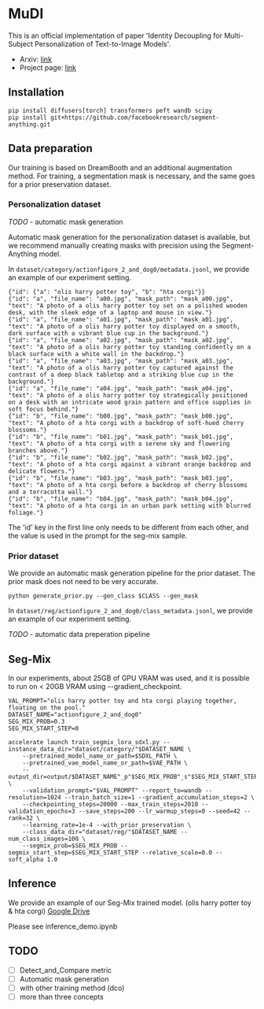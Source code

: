 # MuDI
This is an official implementation of paper 'Identity Decoupling for Multi-Subject Personalization of Text-to-Image Models'.
* Arxiv: [link](https://github.com/agwmon/mudi)
* Project page: [link](https://mudi-t2i.github.io/)

## Installation
```
pip install diffusers[torch] transformers peft wandb scipy
pip install git+https://github.com/facebookresearch/segment-anything.git
```

## Data preparation
Our training is based on DreamBooth and an additional augmentation method. For training, a segmentation mask is necessary, and the same goes for a prior preservation dataset.

### Personalization dataset
*TODO* - automatic mask generation

Automatic mask generation for the personalization dataset is available, but we recommend manually creating masks with precision using the Segment-Anything model.

In `dataset/category/actionfigure_2_and_dog0/metadata.jsonl`, we provide an example of our experiment setting.
```
{"id": {"a": "olis harry potter toy", "b": "hta corgi"}}
{"id": "a", "file_name": "a00.jpg", "mask_path": "mask_a00.jpg", "text": "A photo of a olis harry potter toy set on a polished wooden desk, with the sleek edge of a laptop and mouse in view."}
{"id": "a", "file_name": "a01.jpg", "mask_path": "mask_a01.jpg", "text": "A photo of a olis harry potter toy displayed on a smooth, dark surface with a vibrant blue cup in the background."}
{"id": "a", "file_name": "a02.jpg", "mask_path": "mask_a02.jpg", "text": "A photo of a olis harry potter toy standing confidently on a black surface with a white wall in the backdrop."}
{"id": "a", "file_name": "a03.jpg", "mask_path": "mask_a03.jpg", "text": "A photo of a olis harry potter toy captured against the contrast of a deep black tabletop and a striking blue cup in the background."}
{"id": "a", "file_name": "a04.jpg", "mask_path": "mask_a04.jpg", "text": "A photo of a olis harry potter toy strategically positioned on a desk with an intricate wood grain pattern and office supplies in soft focus behind."}
{"id": "b", "file_name": "b00.jpg", "mask_path": "mask_b00.jpg", "text": "A photo of a hta corgi with a backdrop of soft-hued cherry blossoms."}
{"id": "b", "file_name": "b01.jpg", "mask_path": "mask_b01.jpg", "text": "A photo of a hta corgi with a serene sky and flowering branches above."}
{"id": "b", "file_name": "b02.jpg", "mask_path": "mask_b02.jpg", "text": "A photo of a hta corgi against a vibrant orange backdrop and delicate flowers."}
{"id": "b", "file_name": "b03.jpg", "mask_path": "mask_b03.jpg", "text": "A photo of a hta corgi before a backdrop of cherry blossoms and a terracotta wall."}
{"id": "b", "file_name": "b04.jpg", "mask_path": "mask_b04.jpg", "text": "A photo of a hta corgi in an urban park setting with blurred foliage."}
```
The 'id' key in the first line only needs to be different from each other, and the value is used in the prompt for the seg-mix sample.
### Prior dataset
We provide an automatic mask generation pipeline for the prior dataset. The prior mask does not need to be very accurate.
```
python generate_prior.py --gen_class $CLASS --gen_mask
```
In `dataset/reg/actionfigure_2_and_dog0/class_metadata.jsonl`, we provide an example of our experiment setting.

*TODO* - automatic data preperation pipeline

## Seg-Mix
In our experiments, about 25GB of GPU VRAM was used, and it is possible to run on < 20GB VRAM using --gradient_checkpoint.
```
VAL_PROMPT="olis harry potter toy and hta corgi playing together, floating on the pool."
DATASET_NAME="actionfigure_2_and_dog0"
SEG_MIX_PROB=0.3
SEG_MIX_START_STEP=0

accelerate launch train_segmix_lora_sdxl.py --instance_data_dir="dataset/category/"$DATASET_NAME \
    --pretrained_model_name_or_path=$SDXL_PATH \
    --pretrained_vae_model_name_or_path=$VAE_PATH \
    --output_dir=output/$DATASET_NAME"_p"$SEG_MIX_PROB"_s"$SEG_MIX_START_STEP \
    --validation_prompt="$VAL_PROMPT" --report_to=wandb --resolution=1024 --train_batch_size=1 --gradient_accumulation_steps=2 \
    --checkpointing_steps=20000 --max_train_steps=2010 --validation_epochs=3 --save_steps=200 --lr_warmup_steps=0 --seed=42 --rank=32 \
    --learning_rate=1e-4 --with_prior_preservation \
    --class_data_dir="dataset/reg/"$DATASET_NAME --num_class_images=100 \
    --segmix_prob=$SEG_MIX_PROB --segmix_start_step=$SEG_MIX_START_STEP --relative_scale=0.0 --soft_alpha 1.0
```

## Inference
We provide an example of our Seg-Mix trained model. (olis harry potter toy & hta corgi)
[Google Drive](https://drive.google.com/file/d/1ouYhH96OS-di35JG1h9dPaLjM_qLd85_/view?usp=sharing)


Please see inference_demo.ipynb

## TODO
- [ ] Detect_and_Compare metric
- [ ] Automatic mask generation
- [ ] with other training method (dco)
- [ ] more than three concepts